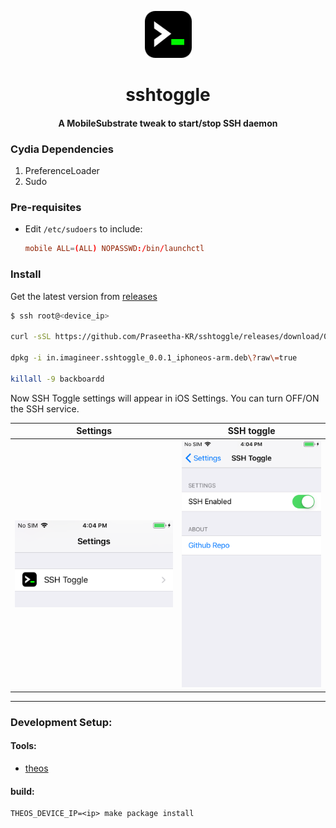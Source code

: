 <div align="center">
    <img src="sshtogglepreferences/Resources/icon@3x.png" alt="logo" width="75px" height="75px" style="margin-top: 1em">
    <h1>sshtoggle</h1>
    <h4>A MobileSubstrate tweak to start/stop SSH daemon</h4>
</div>


### Cydia Dependencies
1. PreferenceLoader
2. Sudo

### Pre-requisites
- Edit `/etc/sudoers` to include:

    ```conf
    mobile ALL=(ALL) NOPASSWD:/bin/launchctl
    ```

### Install

Get the latest version from [releases](https://github.com/Praseetha-KR/sshtoggle/releases)

```bash
$ ssh root@<device_ip>

curl -sSL https://github.com/Praseetha-KR/sshtoggle/releases/download/0.0.1/in.imagineer.sshtoggle_0.0.1_iphoneos-arm.deb?raw=true -O

dpkg -i in.imagineer.sshtoggle_0.0.1_iphoneos-arm.deb\?raw\=true

killall -9 backboardd
```

Now SSH Toggle settings will appear in iOS Settings. You can turn OFF/ON the SSH service.

| Settings  | SSH toggle |
|-----------|------------|
| ![Settings](screenshots/settings.png) | ![Settings](screenshots/settings_sshtoggle.png) |

---

### Development Setup:

#### Tools:
- [theos](https://github.com/theos/theos/wiki/Installation)

#### build:

```
THEOS_DEVICE_IP=<ip> make package install
```

